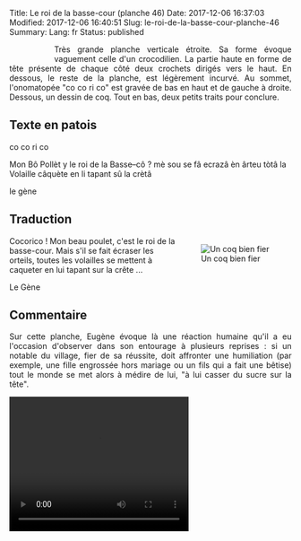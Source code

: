 Title: Le roi de la basse-cour (planche 46)
Date: 2017-12-06 16:37:03
Modified: 2017-12-06 16:40:51
Slug: le-roi-de-la-basse-cour-planche-46
Summary: 
Lang: fr
Status: published


<figure class="image-block" style="float: left;">
  <img alt="" src="{static}/images/planche_46.png">
  <figcaption style="max-width: 152px"></figcaption>
</figure>
<p style="text-align:justify;">Très grande planche verticale étroite. Sa forme évoque vaguement celle d'un crocodilien. La partie haute en forme de tête présente de chaque côté deux crochets dirigés vers le haut. En dessous, le reste de la planche, est légèrement incurvé. Au sommet, l'onomatopée "co co ri co" est gravée de bas en haut et de gauche à droite. Dessous, un dessin de coq. Tout en bas, deux petits traits pour conclure.</p>

## Texte en patois
co co ri co

Mon Bô Pollèt y le roi de la Basse–cô ? mè sou se fâ ecrazâ èn ârteu tòtâ la Volaille câquète en li tapant sû la crètâ

le gène



## Traduction

<figure class="image-block" style="float: right;">
  <img alt="Un coq bien fier" src="{static}/images/planche_46_dessin_haut.png">
  <figcaption style="max-width: 408px">Un coq bien fier</figcaption>
</figure>


Cocorico !
Mon beau poulet, c'est le roi de la basse-cour. Mais s'il se fait écraser les orteils, toutes les volailles se mettent à caqueter en lui tapant sur la crête ...

Le Gène

## Commentaire
<p style="text-align:justify;">Sur cette planche, Eugène évoque là une réaction humaine qu'il a eu l'occasion d'observer dans son entourage à plusieurs reprises : si un notable du village, fier de sa réussite, doit affronter une humiliation (par exemple, une fille engrossée hors mariage ou un fils qui a fait une bêtise) tout le monde se met alors à médire de lui, "à lui casser du sucre sur la tête".</p>


<video width="320" height="240" controls>
  <source src="https://d1njpgd0ygatdn.cloudfront.net/video_46.mp4" type="video/mp4">
</video>

